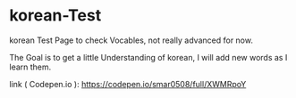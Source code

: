 # korean-Test
korean Test Page to check Vocables, not really advanced for now.

The Goal is to get a little Understanding of korean, I will add new words as I learn them.

link ( Codepen.io ): https://codepen.io/smar0508/full/XWMRpoY

